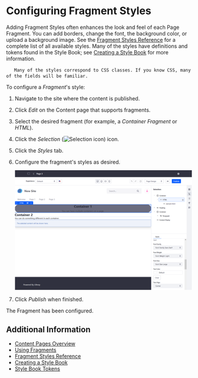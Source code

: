 # Configuring Fragment Styles

Adding Fragment Styles often enhances the look and feel of each Page Fragment. You can add borders, change the font, the background color, or upload a background image. See the [Fragment Styles Reference](./fragment-styles-reference.md) for a complete list of all available styles. Many of the styles have definitions and tokens found in the Style Book; see [Creating a Style Book](../../site-appearance/creating-a-style-book.md) for more information.

```tip::
   Many of the styles correspond to CSS classes. If you know CSS, many of the fields will be familiar.
```

To configure a _Fragment_'s style:

1. Navigate to the site where the content is published.
1. Click _Edit_ on the Content page that supports fragments.
1. Select the desired fragment (for example, a _Container Fragment_ or _HTML_).
1. Click the _Selection_ (![Selection icon](../../../images/icon-page-tree.png)) icon.
1. Click the _Styles_ tab.
1. Configure the fragment's styles as desired.

    ![Configure Fragment Styles in the Selection menu.](./configuring-fragment-styles/images/01.png)

1. Click _Publish_ when finished.

The Fragment has been configured.

## Additional Information

* [Content Pages Overview](./content-pages-overview.md)
* [Using Fragments](./using-fragments.md)
* [Fragment Styles Reference](./fragment-styles-reference.md)
* [Creating a Style Book](../../site-appearance/creating-a-style-book.md)
* [Style Book Tokens](../../site-appearance/developer-guide/style-book-token-definitions.md)
